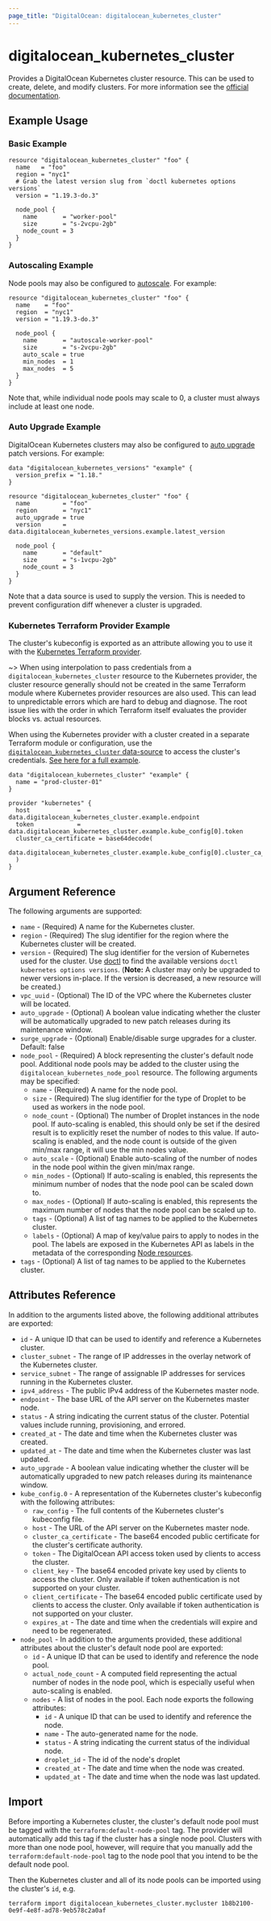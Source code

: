 ```yaml
---
page_title: "DigitalOcean: digitalocean_kubernetes_cluster"
---
```


# digitalocean\_kubernetes\_cluster

Provides a DigitalOcean Kubernetes cluster resource. This can be used to create, delete, and modify clusters. For more information see the [official documentation](https://www.digitalocean.com/docs/kubernetes/).

## Example Usage

### Basic Example

```hcl
resource "digitalocean_kubernetes_cluster" "foo" {
  name   = "foo"
  region = "nyc1"
  # Grab the latest version slug from `doctl kubernetes options versions`
  version = "1.19.3-do.3"

  node_pool {
    name       = "worker-pool"
    size       = "s-2vcpu-2gb"
    node_count = 3
  }
}
```

### Autoscaling Example

Node pools may also be configured to [autoscale](https://www.digitalocean.com/docs/kubernetes/how-to/autoscale/).
For example:

```hcl
resource "digitalocean_kubernetes_cluster" "foo" {
  name    = "foo"
  region  = "nyc1"
  version = "1.19.3-do.3"

  node_pool {
    name       = "autoscale-worker-pool"
    size       = "s-2vcpu-2gb"
    auto_scale = true
    min_nodes  = 1
    max_nodes  = 5
  }
}
```

Note that, while individual node pools may scale to 0, a cluster must always include at least one node.

### Auto Upgrade Example

DigitalOcean Kubernetes clusters may also be configured to [auto upgrade](https://www.digitalocean.com/docs/kubernetes/how-to/upgrade-cluster/#automatically) patch versions.
For example:

```hcl
data "digitalocean_kubernetes_versions" "example" {
  version_prefix = "1.18."
}

resource "digitalocean_kubernetes_cluster" "foo" {
  name         = "foo"
  region       = "nyc1"
  auto_upgrade = true
  version      = data.digitalocean_kubernetes_versions.example.latest_version

  node_pool {
    name       = "default"
    size       = "s-1vcpu-2gb"
    node_count = 3
  }
}
```

Note that a data source is used to supply the version. This is needed to prevent configuration diff whenever a cluster is upgraded.

### Kubernetes Terraform Provider Example

The cluster's kubeconfig is exported as an attribute allowing you to use it with
the [Kubernetes Terraform provider](https://registry.terraform.io/providers/hashicorp/kubernetes/latest/docs).

~> When using interpolation to pass credentials from a `digitalocean_kubernetes_cluster`
resource to the Kubernetes provider, the cluster resource generally should not
be created in the same Terraform module where Kubernetes provider resources are
also used. This can lead to unpredictable errors which are hard to debug and
diagnose. The root issue lies with the order in which Terraform itself evaluates
the provider blocks vs. actual resources.

When using the Kubernetes provider with a cluster created in a separate Terraform
module or configuration, use the [`digitalocean_kubernetes_cluster` data-source](https://registry.terraform.io/providers/digitalocean/digitalocean/latest/docs/data-sources/kubernetes_cluster)
to access the cluster's credentials. [See here for a full example](https://github.com/digitalocean/terraform-provider-digitalocean/tree/main/examples/kubernetes).

```hcl
data "digitalocean_kubernetes_cluster" "example" {
  name = "prod-cluster-01"
}

provider "kubernetes" {
  host             = data.digitalocean_kubernetes_cluster.example.endpoint
  token            = data.digitalocean_kubernetes_cluster.example.kube_config[0].token
  cluster_ca_certificate = base64decode(
    data.digitalocean_kubernetes_cluster.example.kube_config[0].cluster_ca_certificate
  )
}
```

## Argument Reference

The following arguments are supported:

* `name` - (Required) A name for the Kubernetes cluster.
* `region` - (Required) The slug identifier for the region where the Kubernetes cluster will be created.
* `version` - (Required) The slug identifier for the version of Kubernetes used for the cluster. Use [doctl](https://github.com/digitalocean/doctl) to find the available versions `doctl kubernetes options versions`. (**Note:** A cluster may only be upgraded to newer versions in-place. If the version is decreased, a new resource will be created.)
* `vpc_uuid` - (Optional) The ID of the VPC where the Kubernetes cluster will be located.
* `auto_upgrade` - (Optional) A boolean value indicating whether the cluster will be automatically upgraded to new patch releases during its maintenance window.
* `surge_upgrade` - (Optional) Enable/disable surge upgrades for a cluster. Default: false
* `node_pool` - (Required) A block representing the cluster's default node pool. Additional node pools may be added to the cluster using the `digitalocean_kubernetes_node_pool` resource. The following arguments may be specified:
  - `name` - (Required) A name for the node pool.
  - `size` - (Required) The slug identifier for the type of Droplet to be used as workers in the node pool.
  - `node_count` - (Optional) The number of Droplet instances in the node pool. If auto-scaling is enabled, this should only be set if the desired result is to explicitly reset the number of nodes to this value. If auto-scaling is enabled, and the node count is outside of the given min/max range, it will use the min nodes value.
  - `auto_scale` - (Optional) Enable auto-scaling of the number of nodes in the node pool within the given min/max range.
  - `min_nodes` - (Optional) If auto-scaling is enabled, this represents the minimum number of nodes that the node pool can be scaled down to.
  - `max_nodes` - (Optional) If auto-scaling is enabled, this represents the maximum number of nodes that the node pool can be scaled up to.
  - `tags` - (Optional) A list of tag names to be applied to the Kubernetes cluster.
  - `labels` - (Optional) A map of key/value pairs to apply to nodes in the pool. The labels are exposed in the Kubernetes API as labels in the metadata of the corresponding [Node resources](https://kubernetes.io/docs/concepts/architecture/nodes/).
* `tags` - (Optional) A list of tag names to be applied to the Kubernetes cluster.

## Attributes Reference

In addition to the arguments listed above, the following additional attributes are exported:

* `id` - A unique ID that can be used to identify and reference a Kubernetes cluster.
* `cluster_subnet` - The range of IP addresses in the overlay network of the Kubernetes cluster.
* `service_subnet` - The range of assignable IP addresses for services running in the Kubernetes cluster.
* `ipv4_address` - The public IPv4 address of the Kubernetes master node.
* `endpoint` - The base URL of the API server on the Kubernetes master node.
* `status` -  A string indicating the current status of the cluster. Potential values include running, provisioning, and errored.
* `created_at` - The date and time when the Kubernetes cluster was created.
* `updated_at` - The date and time when the Kubernetes cluster was last updated.
* `auto_upgrade` - A boolean value indicating whether the cluster will be automatically upgraded to new patch releases during its maintenance window.
* `kube_config.0` - A representation of the Kubernetes cluster's kubeconfig with the following attributes:
  - `raw_config` - The full contents of the Kubernetes cluster's kubeconfig file.
  - `host` - The URL of the API server on the Kubernetes master node.
  - `cluster_ca_certificate` - The base64 encoded public certificate for the cluster's certificate authority.
  - `token` - The DigitalOcean API access token used by clients to access the cluster.
  - `client_key` - The base64 encoded private key used by clients to access the cluster. Only available if token authentication is not supported on your cluster.
  - `client_certificate` - The base64 encoded public certificate used by clients to access the cluster. Only available if token authentication is not supported on your cluster.
  - `expires_at` - The date and time when the credentials will expire and need to be regenerated.
* `node_pool` - In addition to the arguments provided, these additional attributes about the cluster's default node pool are exported:
  - `id` -  A unique ID that can be used to identify and reference the node pool.
  - `actual_node_count` - A computed field representing the actual number of nodes in the node pool, which is especially useful when auto-scaling is enabled.
  - `nodes` - A list of nodes in the pool. Each node exports the following attributes:
     + `id` -  A unique ID that can be used to identify and reference the node.
     + `name` - The auto-generated name for the node.
     + `status` -  A string indicating the current status of the individual node.
     + `droplet_id` - The id of the node's droplet
     + `created_at` - The date and time when the node was created.
     + `updated_at` - The date and time when the node was last updated.

## Import

Before importing a Kubernetes cluster, the cluster's default node pool must be tagged with
the `terraform:default-node-pool` tag. The provider will automatically add this tag if
the cluster has a single node pool. Clusters with more than one node pool, however, will require
that you manually add the `terraform:default-node-pool` tag to the node pool that you intend to be
the default node pool.

Then the Kubernetes cluster and all of its node pools can be imported using the cluster's `id`, e.g.

```
terraform import digitalocean_kubernetes_cluster.mycluster 1b8b2100-0e9f-4e8f-ad78-9eb578c2a0af
```
